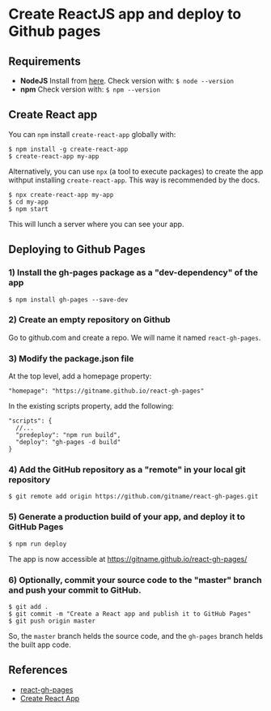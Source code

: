 # Create ReactJS app and deploy to Github pages

## Requirements
- **NodeJS** Install from [here](https://nodejs.org/en/). Check version with: `$ node --version`
- **npm** Check version with: `$ npm --version`

## Create React app

You can `npm` install `create-react-app` globally with: 
```
$ npm install -g create-react-app
$ create-react-app my-app
```

Alternatively, you can use `npx` (a tool to execute packages) to create the app withput installing `create-react-app`. This way is recommended by the docs.

```
$ npx create-react-app my-app
$ cd my-app
$ npm start
```

This will lunch a server where you can see your app.


## Deploying to Github Pages

### 1) Install the gh-pages package as a "dev-dependency" of the app
```
$ npm install gh-pages --save-dev
```

### 2) Create an empty repository on Github

Go to github.com and create a repo. We will name it named `react-gh-pages`. 

### 3) Modify the package.json file

At the top level, add a homepage property:
```
"homepage": "https://gitname.github.io/react-gh-pages"
```

In the existing scripts property, add the following:
```
"scripts": {
  //...
  "predeploy": "npm run build",
  "deploy": "gh-pages -d build"
}
```

### 4) Add the GitHub repository as a "remote" in your local git repository
```
$ git remote add origin https://github.com/gitname/react-gh-pages.git
```

### 5) Generate a production build of your app, and deploy it to GitHub Pages
```
$ npm run deploy
```

The app is now accessible at https://gitname.github.io/react-gh-pages/


### 6) Optionally, commit your source code to the "master" branch and push your commit to GitHub.
```
$ git add .
$ git commit -m "Create a React app and publish it to GitHub Pages"
$ git push origin master
```

So, the `master` branch helds the source code, and the `gh-pages` branch helds the built app code.


## References 

- [react-gh-pages](https://github.com/gitname/react-gh-pages)
- [Create React App](https://create-react-app.dev/docs/getting-started)
